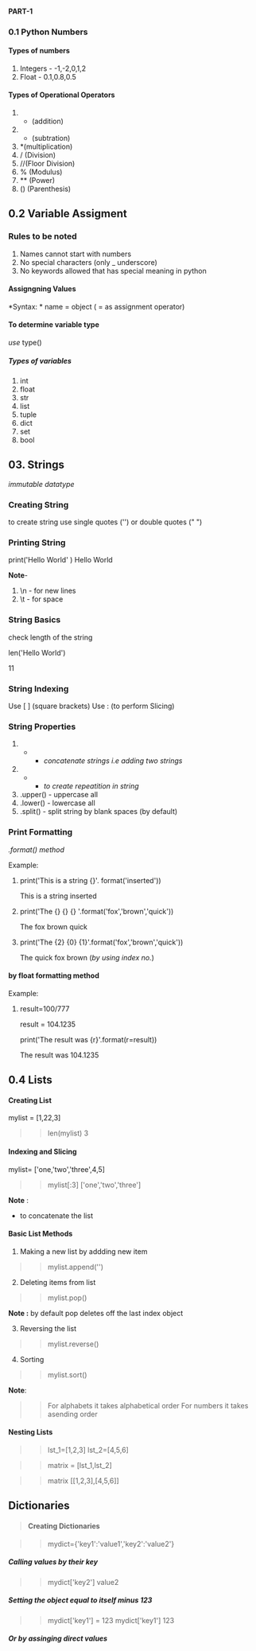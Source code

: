 #### PART-1
### 0.1 Python Numbers

#### **Types of numbers**
1. Integers - -1,-2,0,1,2
2. Float    - 0.1,0.8,0.5

#### **Types of Operational Operators**
1. + (addition)
2. - (subtration)
3. *(multiplication)
4. / (Division)
5. //(Floor Division)
6. % (Modulus)
7. ** (Power)
8. () (Parenthesis)

## 0.2 **Variable Assigment**
### **Rules to be noted**
1. Names cannot start with numbers
2. No special characters (only _ underscore)
3. No keywords allowed that has special meaning in python

#### **Assigngning Values**
*Syntax: *
name = object ( = as assignment operator)

#### **To determine variable type**
 *use* type()
##### **Types of variables**
1. int
2. float
3. str
4. list
5. tuple
6. dict
7. set
8. bool

## 03. Strings 
*immutable datatype*

### **Creating String**
 to create string use single quotes ('') or double quotes (" ")
 
### **Printing String**

print('Hello World' )
  Hello World
 
**Note**- 
1. \n - for new lines
2. \t - for space
		  
### **String Basics**
check length of the string

len('Hello World')

11

### **String Indexing**

Use [ ] (square brackets)
Use : (to perform Slicing)

### **String Properties**
 1. + - *concatenate strings i.e adding two strings*
 2. * -  *to create repeatition in string*
 3. .upper() - uppercase all
 4. .lower() - lowercase all
 5. .split() - split string by blank spaces (by default)
 
### **Print Formatting**

*.format() method*

Example:

1. print('This is a string {}'. format('inserted'))

     This is  a string inserted

2. print('The {} {} {} '.format('fox','brown','quick'))

     The fox brown quick 

3. print('The {2} {0} {1}'.format('fox','brown','quick'))
    
	The quick fox brown (*by using index no.*)
	
#### by float formatting method 

Example:

1. result=100/777
   
   result = 104.1235
   
   print('The result was {r}'.format(r=result))
   
   The result was 104.1235
   

## 0.4 **Lists**

#### **Creating List**

mylist = [1,22,3]

>>len(mylist)
3

#### **Indexing and Slicing**

mylist= ['one,'two','three',4,5]

>>mylist[:3]
['one','two','three']

**Note** :

+ to concatenate the list

#### Basic List Methods

1. Making a new list by addding new item 
>> mylist.append('')

2. Deleting items from list
>>mylist.pop()

**Note :** by default pop deletes off the last index object

3. Reversing the list
>>mylist.reverse()

4. Sorting
>>mylist.sort()

**Note**:
>> For alphabets it takes alphabetical order
>> For numbers it takes asending order

#### **Nesting Lists**

>>lst_1=[1,2,3]
>>lst_2=[4,5,6]

>>matrix = [lst_1,lst_2]

>>matrix
[[1,2,3],[4,5,6]]
 
## Dictionaries

>#### Creating Dictionaries

>> mydict={'key1':'value1','key2':'value2'}

##### Calling values by their key

>> mydict['key2']
   value2
   
##### Setting the object equal to itself minus 123

>> mydict['key1'] = 123
>> mydict['key1']
   123
  
##### Or by assinging direct values


